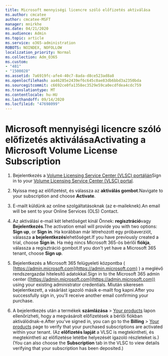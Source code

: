 ```yaml
---
title: Microsoft mennyiségi licencre szóló előfizetés aktiválása
ms.author: cmcatee
author: cmcatee-MSFT
manager: mnirkhe
ms.date: 04/21/2020
ms.audience: Admin
ms.topic: article
ms.service: o365-administration
ROBOTS: NOINDEX, NOFOLLOW
localization_priority: Normal
ms.collection: Adm_O365
ms.custom:
- "481"
- "1500028"
ms.assetid: 7a6919fc-afe4-40c7-8ada-d8ce523ad8a8
ms.openlocfilehash: aa46285e2439ef6c645c0ae83db6bbd3a2350bda
ms.sourcegitcommit: c6692ce0fa1358ec3529e59ca0ecdfdea4cdc759
ms.translationtype: MT
ms.contentlocale: hu-HU
ms.lasthandoff: 09/14/2020
ms.locfileid: "47698099"
---
```

# <a name="activating-a-microsoft-volume-license-subscription"></a><span data-ttu-id="27d1b-102">Microsoft mennyiségi licencre szóló előfizetés aktiválása</span><span class="sxs-lookup"><span data-stu-id="27d1b-102">Activating a Microsoft Volume License Subscription</span></span>

1. <span data-ttu-id="27d1b-103">Bejelentkezés a [Volume Licensing Service Center (VLSC) portálján](https://go.microsoft.com/fwlink/p/?LinkId=329762)</span><span class="sxs-lookup"><span data-stu-id="27d1b-103">Sign in to your [Volume Licensing Service Center (VLSC) portal](https://go.microsoft.com/fwlink/p/?LinkId=329762).</span></span>

2. <span data-ttu-id="27d1b-104">Nyissa meg az előfizetést, és válassza az **aktiválás gombot**.</span><span class="sxs-lookup"><span data-stu-id="27d1b-104">Navigate to your subscription and choose **Activate**.</span></span>

3. <span data-ttu-id="27d1b-105">E-mailt küldünk az online szolgáltatásoknak (az e-maileknek).</span><span class="sxs-lookup"><span data-stu-id="27d1b-105">An email will be sent to your Online Services (OLS) Contact.</span></span>

4. <span data-ttu-id="27d1b-106">Az aktiválási e-mail két lehetőséget kínál Önnek: **regisztráció**vagy **Bejelentkezés**.</span><span class="sxs-lookup"><span data-stu-id="27d1b-106">The activation email will provide you with two options: **Sign up**, or **Sign in**.</span></span> <span data-ttu-id="27d1b-107">Ha korábban már létrehozott egy próbaverziót, válassza **a bejelentkezés**lehetőséget.</span><span class="sxs-lookup"><span data-stu-id="27d1b-107">If you have previously created a trial, choose **Sign in**.</span></span> <span data-ttu-id="27d1b-108">Ha még nincs Microsoft 365-ös bérlői **fiókja**, válassza a regisztráció gombot.</span><span class="sxs-lookup"><span data-stu-id="27d1b-108">If you don't yet have a Microsoft 365 tenant, choose **Sign up**.</span></span>

5. <span data-ttu-id="27d1b-109">Bejelentkezés a Microsoft 365 felügyeleti központba ( [https://admin.microsoft.com](https://admin.microsoft.com) ) a meglévő rendszergazdai hitelesítő adatokkal.</span><span class="sxs-lookup"><span data-stu-id="27d1b-109">Sign in to the Microsoft 365 admin center ([https://admin.microsoft.com](https://admin.microsoft.com)) using your existing administrator credentials.</span></span> <span data-ttu-id="27d1b-110">Miután sikeresen bejelentkezett, a vásárlást igazoló másik e-mailt fog kapni.</span><span class="sxs-lookup"><span data-stu-id="27d1b-110">After you successfully sign in, you'll receive another email confirming your purchase.</span></span>

6. <span data-ttu-id="27d1b-111">A bejelentkezés után a termékek **számlázása** \> [Your products](https://go.microsoft.com/fwlink/p/?linkid=842054) lapon ellenőrizheti, hogy a megvásárolt előfizetések a bérlői fiókban aktiválódnak-e.</span><span class="sxs-lookup"><span data-stu-id="27d1b-111">After you've signed in, you can go to the **Billing** \> [Your products](https://go.microsoft.com/fwlink/p/?linkid=842054) page to verify that your purchased subscriptions are activated within your tenant.</span></span> <span data-ttu-id="27d1b-112">(Az **előfizetés lapját** a VLSC is megtekintheti, és megtekintheti az előfizetése letétbe helyezését igazoló részleteket is.)</span><span class="sxs-lookup"><span data-stu-id="27d1b-112">(You can also choose the **Subscription** tab in the VLSC to view details verifying that your subscription has been deposited.)</span></span>
